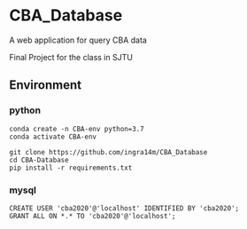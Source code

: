 # CBA_Database
A web application for query CBA data

Final Project for the class in SJTU



## Environment

### python

```shell
conda create -n CBA-env python=3.7
conda activate CBA-env

git clone https://github.com/ingra14m/CBA_Database
cd CBA-Database
pip install -r requirements.txt
```

### mysql

```shell
CREATE USER 'cba2020'@'localhost' IDENTIFIED BY 'cba2020';
GRANT ALL ON *.* TO 'cba2020'@'localhost';
```

